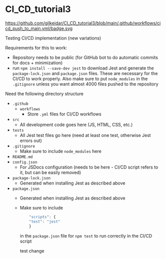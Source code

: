 # CI_CD_tutorial3
https://github.com/gilkeidar/CI_CD_tutorial3/blob/main/.github/workflows/cicd_push_to_main.yml/badge.svg

Testing CI/CD implementation (new variations)

Requirements for this to work:

* Repository needs to be public (for GitHub bot to do automatic commits for docs + minimization)
* run `npm install --save-dev jest` to download Jest and generate the `package-lock.json` and `package.json` files. These are necessary for the CI/CD to work properly. Also make sure to put `node_modules` in the `.gitignore` unless you want almost 4000 files pushed to the repository

Need the following directory structure

* `.github`
  * `workflows`
    * Store `.yml` files for CI/CD workflows
* `src`
  * All development code goes here (JS, HTML, CSS, etc.)
* `tests`
  * All Jest test files go here (need at least one test, otherwise Jest errors out)
* `.gitignore`
  * Make sure to include `node_modules` here
* `README.md`
* `config.json`
  * For JSDocs configuration (needs to be here - CI/CD script refers to it, but can be easily removed)
* `package-lock.json`
  * Generated when installing Jest as described above
* `package.json`
  * Generated when installing Jest as described above
  * Make sure to include
    ```javascript
        "scripts": {
        "test": "jest"
        }
    ```
    in the `package.json` file for `npm test` to run correctly in the CI/CD script

    test change